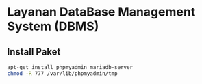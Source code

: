 # Layanan DataBase Management System (DBMS)
## Install Paket
```sh
apt-get install phpmyadmin mariadb-server
chmod -R 777 /var/lib/phpmyadmin/tmp
```
